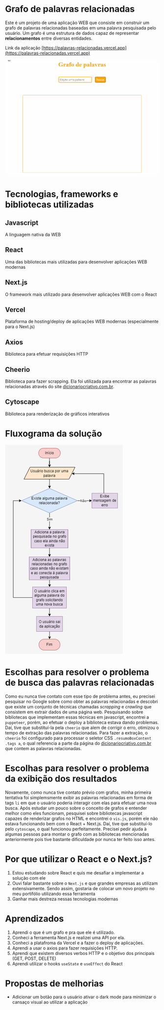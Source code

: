 # Grafo de palavras relacionadas

Este é um projeto de uma aplicação WEB que consiste em construir um grafo de palavras relacionadas baseadas em uma palavra pesquisada pelo usuário. Um grafo é uma estrutura de dados capaz de representar **relacionamentos** entre diversas entidades.

Link da aplicação [https://palavras-relacionadas.vercel.app](https://palavras-relacionadas.vercel.app)

![GIF exemplificando a utilização da aplicação](./exemplo.gif)

# Tecnologias, frameworks e bibliotecas utilizadas

## Javascript

A linguagem nativa da WEB

## React

Uma das bibliotecas mais utilizadas para desenvolver aplicações WEB modernas

## Next.js

O framework mais utilizado para desenvolver aplicações WEB com o React

## Vercel

Plataforma de hosting/deploy de aplicações WEB modernas (especialmente para o Next.js)

## Axios

Biblioteca para efetuar requisições HTTP

## Cheerio

Biblioteca para fazer scrapping. Ela foi utilizada para encontrar as palavras relacionadas através do site [dicionariocriativo.com.br](dicionariocriativo.com.br).

## Cytoscape

Biblioteca para renderização de gráficos interativos

# Fluxograma da solução

![fluxograma da solução](./fluxograma.png)

# Escolhas para resolver o problema de busca das palavras relacionadas

Como eu nunca tive contato com esse tipo de problema antes, eu precisei pesquisar no Google sobre como obter as palavras relacionadas e descobri que existe um conjunto de técnicas chamadas _scrapping_ e _crawling_ que consistem em extrair dados de uma página web. Pesquisando sobre bibliotecas que implementam essas técnicas em javascript, encontrei a `puppeteer`, porém, ao efetuar o deploy a biblioteca estava dando problemas. Daí, tive que substituí-la pela `cheerio` que alem de corrigir o erro, otimizou o tempo de extração das palavras relacionadas. Para fazer a extração, o `cheerio` foi configurado para processar o seletor CSS `.resumoBoxContent .tags a`, o qual referencia a parte da página do [dicionariocriativo.com.br](dicionariocriativo.com.br) que contem as palavras relacionadas.

# Escolhas para resolver o problema da exibição dos resultados

Novamente, como nunca tive contato prévio com grafos, minha primeira tentativa foi simplemsmente exibir as palavras relacionadas em forma de tags `li` em que o usuário poderia interagir com elas para efetuar uma nova busca.
Após estudar um pouco sobre o conceito de grafos e entender melhor como eles funcionam, pesquisei sobre bibliotecas javascript capazes de renderizar grafos no HTML e encontrei o `vis.js`, porém ele não estava funcionando bem com o React + Next.js. Daí, tive que substituí-lo pelo `cytoscape`, o qual funcionou perfeitamente. Precisei pedir ajuda à algumas pessoas para montar o grafo com as bibliotecas mencionadas anteriormente pois tive bastante dificuldade por nunca ter feito isso antes.

# Por que utilizar o React e o Next.js?

1. Estou estudando sobre React e quis me desafiar a implementar a solução com ele
2. Ouvi falar bastante sobre o `Next.js` e que grandes empresas as utilizam extensivamente. Sendo assim, gostaria de colocar um novo projeto no meu portifólio utilizando essa ferramenta
3. Ganhar mais destreza nessas tecnologias modernas

# Aprendizados

1. Aprendi o que é um grafo e pra que ele é utilizado.
2. Conheci a ferramenta Next.js e realizei uma API por ela.
3. Conheci a platafroma da Vercel e a fazer o deploy de aplicações.
4. Aprendi a usar o axios para fazer requisições HTTP.
5. Aprendi que existem diversos verbos HTTP e o objetivo dos principais (GET, POST, DELETE)
6. Aprendi utilizar o hooks `useState` e `useEffect` do React

# Propostas de melhorias

- Adicionar um botão para o usuário ativar o dark mode para minimizar o cansaço visual ao utilizar a aplicação
